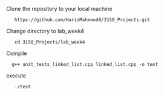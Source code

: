 Clone the repository to your local machine

       https://github.com/HarisMahmood8/3150_Projects.git
       
Change directory to lab_week4

       cd 3150_Projects/lab_week4
Compile

      g++ unit_tests_linked_list.cpp linked_list.cpp -o test

execute

       ./test
